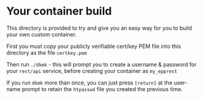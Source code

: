 # Your container build

This directory is provided to try and give you an easy way for you to build your own custom container.

First you must copy your publicly verifiable cert/key PEM file into this directory as the file `certkey.pem`

Then run `./dkmk` - this will prompt you to create a username & password for your `rest/api` service, 
before creating your container as `my_epprest`

If you run `dkmk` more than once, you can just press `[return]` at the user-name prompt to retain the
`htpasswd` file you created the previous time.
